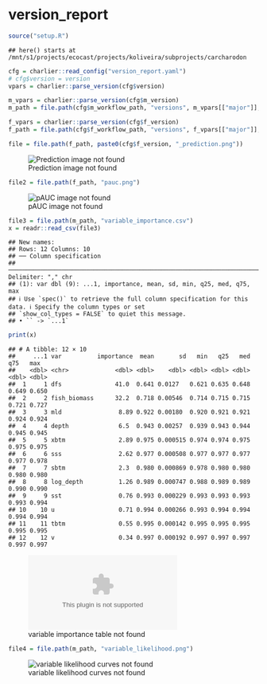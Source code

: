 version_report
================

``` r
source("setup.R")
```

    ## here() starts at /mnt/s1/projects/ecocast/projects/koliveira/subprojects/carcharodon

``` r
cfg = charlier::read_config("version_report.yaml")
# cfg$version = version
vpars = charlier::parse_version(cfg$version)

m_vpars = charlier::parse_version(cfg$m_version)
m_path = file.path(cfg$m_workflow_path, "versions", m_vpars[["major"]], m_vpars[["minor"]], cfg$m_version)

f_vpars = charlier::parse_version(cfg$f_version)
f_path = file.path(cfg$f_workflow_path, "versions", f_vpars[["major"]], f_vpars[["minor"]], cfg$f_version)
```

``` r
file = file.path(f_path, paste0(cfg$f_version, "_prediction.png"))
```

<figure>
<img
src="/mnt/s1/projects/ecocast/projects/koliveira/subprojects/carcharodon/workflows/forecast_workflow/versions/v01/000/v01.000.07/v01.000.07_prediction.png"
alt="Prediction image not found" />
<figcaption aria-hidden="true">Prediction image not found</figcaption>
</figure>

``` r
file2 = file.path(f_path, "pauc.png")
```

<figure>
<img
src="/mnt/s1/projects/ecocast/projects/koliveira/subprojects/carcharodon/workflows/forecast_workflow/versions/v01/000/v01.000.07/pauc.png"
alt="pAUC image not found" />
<figcaption aria-hidden="true">pAUC image not found</figcaption>
</figure>

``` r
file3 = file.path(m_path, "variable_importance.csv")
x = readr::read_csv(file3)
```

    ## New names:
    ## Rows: 12 Columns: 10
    ## ── Column specification
    ## ────────────────────────────────────────────────────────────────────────────────────── Delimiter: "," chr
    ## (1): var dbl (9): ...1, importance, mean, sd, min, q25, med, q75, max
    ## ℹ Use `spec()` to retrieve the full column specification for this data. ℹ Specify the column types or set
    ## `show_col_types = FALSE` to quiet this message.
    ## • `` -> `...1`

``` r
print(x)
```

    ## # A tibble: 12 × 10
    ##     ...1 var          importance  mean       sd   min   q25   med   q75   max
    ##    <dbl> <chr>             <dbl> <dbl>    <dbl> <dbl> <dbl> <dbl> <dbl> <dbl>
    ##  1     1 dfs               41.0  0.641 0.0127   0.621 0.635 0.648 0.649 0.650
    ##  2     2 fish_biomass      32.2  0.718 0.00546  0.714 0.715 0.715 0.721 0.727
    ##  3     3 mld                8.89 0.922 0.00180  0.920 0.921 0.921 0.924 0.924
    ##  4     4 depth              6.5  0.943 0.00257  0.939 0.943 0.944 0.945 0.945
    ##  5     5 xbtm               2.89 0.975 0.000515 0.974 0.974 0.975 0.975 0.975
    ##  6     6 sss                2.62 0.977 0.000508 0.977 0.977 0.977 0.977 0.978
    ##  7     7 sbtm               2.3  0.980 0.000869 0.978 0.980 0.980 0.980 0.980
    ##  8     8 log_depth          1.26 0.989 0.000747 0.988 0.989 0.989 0.990 0.990
    ##  9     9 sst                0.76 0.993 0.000229 0.993 0.993 0.993 0.993 0.994
    ## 10    10 u                  0.71 0.994 0.000266 0.993 0.994 0.994 0.994 0.994
    ## 11    11 tbtm               0.55 0.995 0.000142 0.995 0.995 0.995 0.995 0.995
    ## 12    12 v                  0.34 0.997 0.000192 0.997 0.997 0.997 0.997 0.997

<figure>
<embed
src="/mnt/s1/projects/ecocast/projects/koliveira/subprojects/carcharodon/workflows/modeling_workflow/versions/v01/000/v01.000.07/variable_importance.csv" />
<figcaption aria-hidden="true">variable importance table not
found</figcaption>
</figure>

``` r
file4 = file.path(m_path, "variable_likelihood.png")
```

<figure>
<img
src="/mnt/s1/projects/ecocast/projects/koliveira/subprojects/carcharodon/workflows/modeling_workflow/versions/v01/000/v01.000.07/variable_likelihood.png"
alt="variable likelihood curves not found" />
<figcaption aria-hidden="true">variable likelihood curves not
found</figcaption>
</figure>
